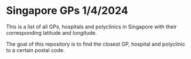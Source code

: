 # Singapore GPs 1/4/2024
This is a list of all GPs, hospitals and polyclinics in Singapore with their corresponding latitude and longitude.

The goal of this repository is to find the closest GP, hospital and polyclinic to a certain postal code.
